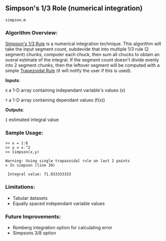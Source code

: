 ## Simpson's 1/3 Role (numerical integration)
`simpson.m`

### Algorithm Overview:
<a href="https://en.wikipedia.org/wiki/Simpson%27s_rule">Simpson's 1/3 Rule</a> is a numerical integration technique. 
This algorithm will take the input segment count, subdevide that into multiple 1/3 rule (2 segment) chunks, computer each chuck, then sum all chucks to obtain an overal estimate of the integral.
If the segment count doesn't divide evenly into 2 segment chunks, then the leftover segment will be computed with a simple <a href="https://en.wikipedia.org/wiki/Trapezoidal_rule">Trapezoidal Rule</a> (it will notify the user if this is used).

__Inputs__: 

`X` a 1-D array containing independant variable's values (x)

`Y` a 1-D array containing dependant values (f(x))

__Outputs__: 

`I` estimated integral value 


### Sample Usage:
```
>> x = 1:6
>> y = x.^2
>> simpson(x,y)

Warning: Using single trapazoidal rule on last 2 points 
> In simpson (line 30) 

 Integral value: 71.833333333 

```


### Limitations:
- Tabular datasets
- Equally spaced independant variable values

### Future Improvements:
- Romberg integration option for calculating error
- Simpsons 3/8 option
